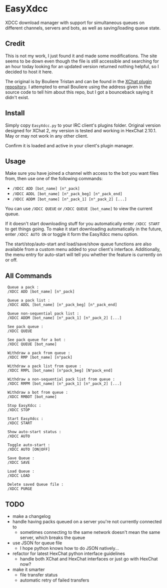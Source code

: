 EasyXdcc
========

XDCC download manager with support for simultaneous queues on different channels, servers and bots, as well as saving/loading queue state.

## Credit

This is not my work, I just found it and made some modifications. The site seems to be down even though the file is still accessible and searching for an hour today looking for an updated version returned nothing helpful, so I decided to host it here.

The original is by Bouliere Tristan and can be found in the [XChat plugin repository](http://xchat.org/cgi-bin/search.pl?str=easyxdcc&cat=0&Submit=Search). I attempted to email Bouliere using the address given in the source code to tell him about this repo, but I got a bounceback saying it didn't exist.

## Install

Simply copy `EasyXdcc.py` to your IRC client's plugins folder. Original version designed for XChat 2, my version is tested and working in HexChat 2.10.1. May or may not work in any other client.

Confirm it is loaded and active in your client's plugin manager.

## Usage

Make sure you have joined a channel with access to the bot you want files from, then use one of the following commands:

* `/XDCC ADD [bot_name] [n°_pack]`
* `/XDCC ADDL [bot_name] [n°_pack_beg] [n°_pack_end]`
* `/XDCC ADDM [bot_name] [n°_pack_1] [n°_pack_2] [...]`

You can use `/XDCC QUEUE` or `/XDCC QUEUE [bot_name]` to view the current queue.

If it doesn't start downloading stuff for you automatically enter `/XDCC START` to get things going. To make it start downloading automatically in the future, enter `/XDCC AUTO ON` or toggle it form the EasyXdcc menu option.

The start/stop/auto-start and load/save/show queue functions are also available from a custom menu added to your client's interface. Additionally, the menu entry for auto-start will tell you whether the feature is currently on or off.

## All Commands

```
 Queue a pack :
 /XDCC ADD [bot_name] [n°_pack]

 Queue a pack list :
 /XDCC ADDL [bot_name] [n°_pack_beg] [n°_pack_end]

 Queue non-sequential pack list :
 /XDCC ADDM [bot_name] [n°_pack_1] [n°_pack_2] [...]

 See pack queue :
 /XDCC QUEUE

 See pack queue for a bot :
 /XDCC QUEUE [bot_name]

 Withdraw a pack from queue :
 /XDCC RMP [bot_name] [n°pack]

 Withdraw a pack list from queue :
 /XDCC RMPL [bot_name] [n°pack_beg] [N°pack_end]

 Withdraw a non-sequential pack list from queue :
 /XDCC RMPM [bot_name] [n°_pack_1] [n°_pack_2] [...]

 Withdraw a bot from queue :
 /XDCC RMBOT [bot_name]

 Stop EasyXdcc :
 /XDCC STOP

 Start EasyXdcc :
 /XDCC START

 Show auto-start status :
 /XDCC AUTO

 Toggle auto-start :
 /XDCC AUTO [ON|OFF]

 Save Queue :
 /XDCC SAVE

 Load Queue :
 /XDCC LOAD

 Delete saved Queue file :
 /XDCC PURGE
 ```

## TODO

* make a changelog
* handle having packs queued on a server you're not currently connected to
  * sometimes connecting to the same network doesn't mean the same server, which breaks the queue
* use JSON for queue file
  * I hope python knows how to do JSON natively...
* refactor for latest HexChat python interface guidelines
  * handle both XChat and HexChat interfaces or just go with HexChat now?
* make it smarter
  * file transfer status
  * automatic retry of failed transfers
